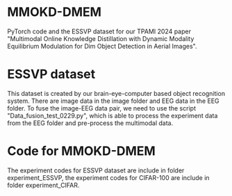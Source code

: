 # MMOKD-DMEM
PyTorch code and the ESSVP dataset for our TPAMI 2024 paper "Multimodal Online Knowledge Distillation with Dynamic Modality Equilibrium Modulation for Dim Object Detection in Aerial Images".

# ESSVP dataset
This dataset is created by our brain-eye-computer based object recognition system. There are image data in the image folder and EEG data in the EEG folder. To fuse the image-EEG data pair, we need to use the script "Data_fusion_test_0229.py", which is able to process the experiment data from the EEG folder and pre-process the multimodal data.

# Code for MMOKD-DMEM
The experiment codes for ESSVP dataset are include in folder experiment_ESSVP, the experiment codes for CIFAR-100 are include in folder experiment_CIFAR. 
